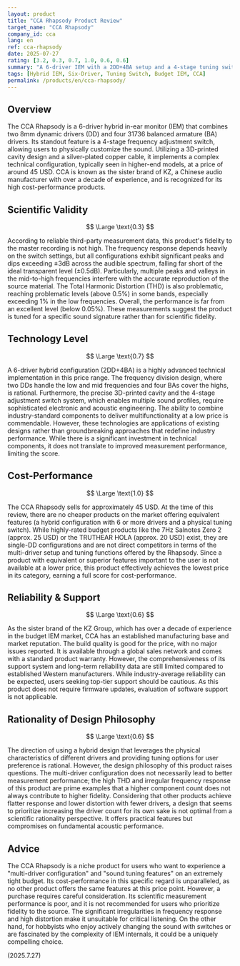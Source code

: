 ```yaml
---
layout: product
title: "CCA Rhapsody Product Review"
target_name: "CCA Rhapsody"
company_id: cca
lang: en
ref: cca-rhapsody
date: 2025-07-27
rating: [3.2, 0.3, 0.7, 1.0, 0.6, 0.6]
summary: "A 6-driver IEM with a 2DD+4BA setup and a 4-stage tuning switch. It achieves the lowest price for equivalent features, but its measurement performance reveals significant issues."
tags: [Hybrid IEM, Six-Driver, Tuning Switch, Budget IEM, CCA]
permalink: /products/en/cca-rhapsody/
---
```


## Overview

The CCA Rhapsody is a 6-driver hybrid in-ear monitor (IEM) that combines two 8mm dynamic drivers (DD) and four 31736 balanced armature (BA) drivers. Its standout feature is a 4-stage frequency adjustment switch, allowing users to physically customize the sound. Utilizing a 3D-printed cavity design and a silver-plated copper cable, it implements a complex technical configuration, typically seen in higher-end models, at a price of around 45 USD. CCA is known as the sister brand of KZ, a Chinese audio manufacturer with over a decade of experience, and is recognized for its high cost-performance products.

## Scientific Validity

$$ \Large \text{0.3} $$

According to reliable third-party measurement data, this product's fidelity to the master recording is not high. The frequency response depends heavily on the switch settings, but all configurations exhibit significant peaks and dips exceeding ±3dB across the audible spectrum, falling far short of the ideal transparent level (±0.5dB). Particularly, multiple peaks and valleys in the mid-to-high frequencies interfere with the accurate reproduction of the source material. The Total Harmonic Distortion (THD) is also problematic, reaching problematic levels (above 0.5%) in some bands, especially exceeding 1% in the low frequencies. Overall, the performance is far from an excellent level (below 0.05%). These measurements suggest the product is tuned for a specific sound signature rather than for scientific fidelity.

## Technology Level

$$ \Large \text{0.7} $$

A 6-driver hybrid configuration (2DD+4BA) is a highly advanced technical implementation in this price range. The frequency division design, where two DDs handle the low and mid frequencies and four BAs cover the highs, is rational. Furthermore, the precise 3D-printed cavity and the 4-stage adjustment switch system, which enables multiple sound profiles, require sophisticated electronic and acoustic engineering. The ability to combine industry-standard components to deliver multifunctionality at a low price is commendable. However, these technologies are applications of existing designs rather than groundbreaking approaches that redefine industry performance. While there is a significant investment in technical components, it does not translate to improved measurement performance, limiting the score.

## Cost-Performance

$$ \Large \text{1.0} $$

The CCA Rhapsody sells for approximately 45 USD. At the time of this review, there are no cheaper products on the market offering equivalent features (a hybrid configuration with 6 or more drivers and a physical tuning switch). While highly-rated budget products like the 7Hz Salnotes Zero 2 (approx. 25 USD) or the TRUTHEAR HOLA (approx. 20 USD) exist, they are single-DD configurations and are not direct competitors in terms of the multi-driver setup and tuning functions offered by the Rhapsody. Since a product with equivalent or superior features important to the user is not available at a lower price, this product effectively achieves the lowest price in its category, earning a full score for cost-performance.

## Reliability & Support

$$ \Large \text{0.6} $$

As the sister brand of the KZ Group, which has over a decade of experience in the budget IEM market, CCA has an established manufacturing base and market reputation. The build quality is good for the price, with no major issues reported. It is available through a global sales network and comes with a standard product warranty. However, the comprehensiveness of its support system and long-term reliability data are still limited compared to established Western manufacturers. While industry-average reliability can be expected, users seeking top-tier support should be cautious. As this product does not require firmware updates, evaluation of software support is not applicable.

## Rationality of Design Philosophy

$$ \Large \text{0.6} $$

The direction of using a hybrid design that leverages the physical characteristics of different drivers and providing tuning options for user preference is rational. However, the design philosophy of this product raises questions. The multi-driver configuration does not necessarily lead to better measurement performance; the high THD and irregular frequency response of this product are prime examples that a higher component count does not always contribute to higher fidelity. Considering that other products achieve flatter response and lower distortion with fewer drivers, a design that seems to prioritize increasing the driver count for its own sake is not optimal from a scientific rationality perspective. It offers practical features but compromises on fundamental acoustic performance.

## Advice

The CCA Rhapsody is a niche product for users who want to experience a "multi-driver configuration" and "sound tuning features" on an extremely tight budget. Its cost-performance in this specific regard is unparalleled, as no other product offers the same features at this price point. However, a purchase requires careful consideration. Its scientific measurement performance is poor, and it is not recommended for users who prioritize fidelity to the source. The significant irregularities in frequency response and high distortion make it unsuitable for critical listening. On the other hand, for hobbyists who enjoy actively changing the sound with switches or are fascinated by the complexity of IEM internals, it could be a uniquely compelling choice.

(2025.7.27)
